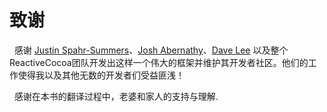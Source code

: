 # 致谢

&nbsp;&nbsp;感谢 [Justin Spahr-Summers](http://jspahrsummers.com)、[Josh Abernathy](http://www.objectivesee.com/josh.abernathy.html)、[Dave Lee](http://davelee.me/) 以及整个ReactiveCocoa团队开发出这样一个伟大的框架并维护其开发者社区。他们的工作使得我以及其他无数的开发者们受益匪浅！

&nbsp;&nbsp;感谢在本书的翻译过程中，老婆和家人的支持与理解.


